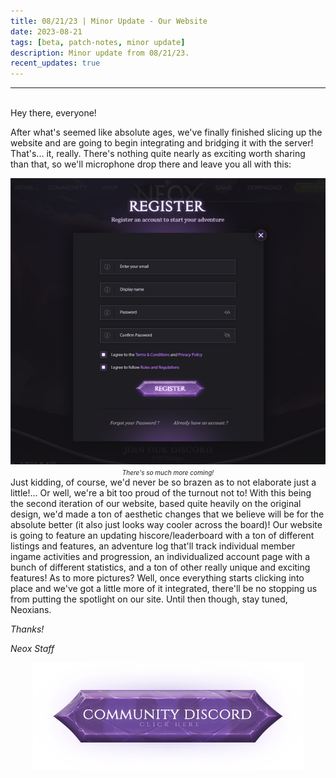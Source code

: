 ```yaml
---
title: 08/21/23 | Minor Update - Our Website
date: 2023-08-21
tags: [beta, patch-notes, minor update]
description: Minor update from 08/21/23.
recent_updates: true
---
```


***
<br>
Hey there, everyone!

After what's seemed like absolute ages, we've finally finished slicing up the website and are going to begin integrating and bridging it with the server! That's... it, really. There's nothing quite nearly as exciting worth sharing than that, so we'll microphone drop there and leave you all with this:
<div class="spacer-medium"></div>
<center><img src="/assets/img/updates/082123/websitesample.png"><br>
<em><font size="1">There's so much more coming!</font></em></center>
<div class="spacer-medium"></div>
Just kidding, of course, we'd never be so brazen as to not elaborate just a little!... Or well, we're a bit too proud of the turnout not to! With this being the second iteration of our website, based quite heavily on the original design, we'd made a ton of aesthetic changes that we believe will be for the absolute better (it also just looks way cooler across the board)! Our website is going to feature an updating hiscore/leaderboard with a ton of different listings and features, an adventure log that'll track individual member ingame activities and progression, an individualized account page with a bunch of different statistics, and a ton of other really unique and exciting features! As to more pictures? Well, once everything starts clicking into place and we've got a little more of it integrated, there'll be no stopping us from putting the spotlight on our site. Until then though, stay tuned, Neoxians.

<em>Thanks!

<em>Neox Staff<br>

<div class="spacer-medium"></div>
<center><a href="https://discord.com/invite/neoxps"><img src="/assets/img/JoinDiscord.png"></a></center>